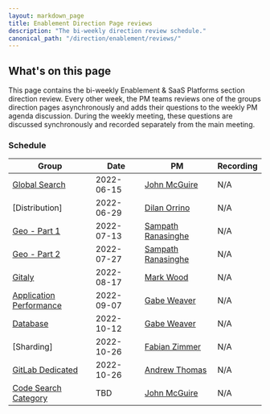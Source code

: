```yaml
---
layout: markdown_page
title: Enablement Direction Page reviews
description: "The bi-weekly direction review schedule."
canonical_path: "/direction/enablement/reviews/"
---
```


## What's on this page

This page contains the bi-weekly Enablement & SaaS Platforms section direction review. Every other week, the PM teams reviews one of the groups direction pages asynchronously and adds their questions to the weekly PM agenda discussion. During the weekly meeting, these questions are discussed synchronously and recorded separately from the main meeting.

### Schedule

| Group | Date | PM | Recording |
| ----- | ---- | -- | --------- |
| [Global Search](https://about.gitlab.com/direction/global-search/) | 2022-06-15 | [John McGuire](https://gitlab.com/johnmcguire) | N/A |
| [Distribution] | 2022-06-29 | [Dilan Orrino](https://gitlab.com/dorrino) | N/A |
| [Geo - Part 1](https://about.gitlab.com/direction/geo/) | 2022-07-13 | [Sampath Ranasinghe](https://gitlab.com/sranasinghe) | N/A |
| [Geo - Part 2](https://about.gitlab.com/direction/geo/) | 2022-07-27 | [Sampath Ranasinghe](https://gitlab.com/sranasinghe) | N/A |
| [Gitaly](https://about.gitlab.com/direction/gitaly/) | 2022-08-17 | [Mark Wood](https://gitlab.com/mjwood) | N/A |
| [Application Performance](https://about.gitlab.com/direction/application_performance/) | 2022-09-07 | [Gabe Weaver](https://gitlab.com/gweaver) | N/A |
| [Database](https://about.gitlab.com/direction/database/) | 2022-10-12 | [Gabe Weaver](https://gitlab.com/gweaver) | N/A |
| [Sharding] | 2022-10-26 | [Fabian Zimmer](https://gitlab.com/fzimmer) | N/A |
| [GitLab Dedicated](https://about.gitlab.com/direction/saas-platforms/dedicated) | 2022-10-26 | [Andrew Thomas](https://gitlab.com/awthomas) | N/A |
| [Code Search Category](https://about.gitlab.com/direction/global-search/code-search/) | TBD | [John McGuire](https://gitlab.com/johnmcguire) | N/A |
